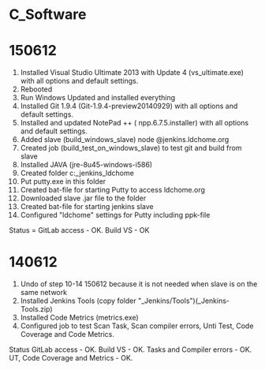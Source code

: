 # C_Software

150612
=========================================
1. Installed Visual Studio Ultimate 2013 with Update 4 (vs_ultimate.exe) with all options and default settings.
2. Rebooted
3. Run Windows Updated and installed everything
4. Installed Git 1.9.4 (Git-1.9.4-preview20140929) with all options and default settings.
5. Installed and updated NotePad ++ ( npp.6.7.5.installer) with all options and default settings.
6. Added slave (build_windows_slave) node @jenkins.ldchome.org
7. Created job (build_test_on_windows_slave) to test git and build from slave
8. Installed JAVA (jre-8u45-windows-i586)
9. Created folder c:\_jenkins_ldchome
10. Put putty.exe in this folder
11. Created bat-file for starting Putty to access ldchome.org
12. Downloaded slave .jar file to the folder
13. Created bat-file for starting jenkins slave
14. Configured "ldchome" settings for Putty including ppk-file

Status = GitLab access - OK. Build VS - OK

140612
=========================================
1. Undo of step 10-14 150612 because it is not needed when slave is on the same network
2. Installed Jenkins Tools (copy folder "_Jenkins/Tools")(_Jenkins-Tools.zip)
3. Installed Code Metrics (metrics.exe)
3. Configured job to test Scan Task, Scan compiler errors, Unti Test, Code Coverage and Code Metrics.

Status
GitLab access - OK.
Build VS - OK.
Tasks and Compiler errors - OK.
UT, Code Coverage and Metrics - OK.
